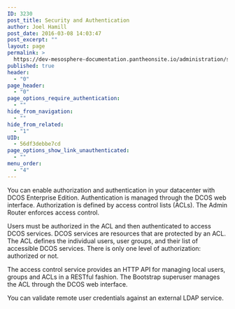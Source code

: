 ```yaml
---
ID: 3230
post_title: Security and Authentication
author: Joel Hamill
post_date: 2016-03-08 14:03:47
post_excerpt: ""
layout: page
permalink: >
  https://dev-mesosphere-documentation.pantheonsite.io/administration/security-and-authentication/
published: true
header:
  - "0"
page_header:
  - "0"
page_options_require_authentication:
  - ""
hide_from_navigation:
  - ""
hide_from_related:
  - "1"
UID:
  - 56df3debbe7cd
page_options_show_link_unauthenticated:
  - ""
menu_order:
  - "4"
---
```

You can enable authorization and authentication in your datacenter with DCOS Enterprise Edition. Authentication is managed through the DCOS web interface. Authorization is defined by access control lists (ACLs). The Admin Router enforces access control.

Users must be authorized in the ACL and then authenticated to access DCOS services. DCOS services are resources that are protected by an ACL. The ACL defines the individual users, user groups, and their list of accessible DCOS services. There is only one level of authorization: authorized or not.

The access control service provides an HTTP API for managing local users, groups and ACLs in a RESTful fashion. The Bootstrap superuser manages the ACL through the DCOS web interface.

You can validate remote user credentials against an external LDAP service.